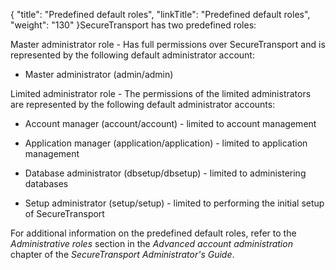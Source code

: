 {
    "title": "Predefined default roles",
    "linkTitle": "Predefined default roles",
    "weight": "130"
}SecureTransport has two predefined roles:

Master administrator role - Has full permissions over SecureTransport and is represented by the following default administrator account:

-   Master administrator (admin/admin)

Limited administrator role - The permissions of the limited administrators are represented by the following default administrator accounts:

-   Account manager (account/account) - limited to account management
-   Application manager (application/application) - limited to application management
-   Database administrator (dbsetup/dbsetup) - limited to administering databases
-   Setup administrator (setup/setup) - limited to performing the initial setup of SecureTransport

For additional information on the predefined default roles, refer to the *Administrative roles* section in the *Advanced account administration* chapter of the <span cshid="admin" data-version="5.3.5">*SecureTransport Administrator's Guide*</span>.
